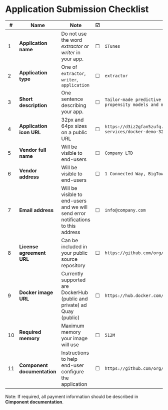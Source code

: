 # Application Submission Checklist

| # | Name | Note | &#9745; | Example | 
| --- | ----- | ---- | ---- | ---- |  
| 1 | **Application name** | Do not use the word *extractor* or *writer* in your app.  | &#9744; | `iTunes` | 
| 2 | **Application type** | One of `extractor`, `writer`, `application` | &#9744; | `extractor` |
| 3 | **Short description** | One sentence describing your app. | &#9744; | `Tailor-made predictive models (recommendation engines, propensity models and many more) in R` |
| 4 | **Application icon URL** | 32px and 64px sizes on a public URL | &#9744; | `https://d3iz2gfan5zufq.cloudfront.net/images/cloud-services/docker-demo-32-1.png` | 
| 5 | **Vendor full name** | Will be visible to end-users | &#9744; | `Company LTD` | 
| 6 | **Vendor address** |  Will be visible to end-users  | &#9744; | `1 Connected Way, BigTown, CS` | 
| 7 | **Email address** | Will be visible to end-users and we will send error notifications to this address | &#9744; | `info@company.com` | 
| 8 | **License agreement URL** | Can be included in your public source repository | &#9744; | `https://github.com/org/reponame/master/blob/LICENSE.md` |
| 9 | **Docker image URL** | Currently supported are DockerHub (public and private) ad Quay (public) | &#9744; | `https://hub.docker.com/r/keboola/docker-demo` |
| 10 | **Required memory**  | Maximum memory your image will use | &#9744; | `512M` |
| 11 | **Component documentation** | Instructions to help end-user configure the application | &#9744; | `https://github.com/org/reponame/master/blob/CONFIGURATION.md` |

 Note: If required, all payment information should be described in **Cimponent documentation**.
